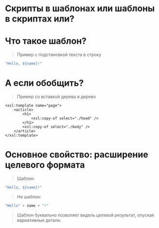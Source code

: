 # Скрипты в шаблонах или шаблоны в скриптах или?

# Что такое шаблон?

> Пример с подстановкой текста в строку

```js
"Hello, ${name}!"
```

# А если обобщить?

> Пример со вставкой дерева в дерево

```
<xsl:template name="page">
    <acticle>
        <h1>
            <xsl:copy-of select="./head" />
        </h1>
        <xsl:copy-of select="./body" />
    </article>
</xsl:template>
```

# Основное свойство: расширение целевого формата

> Шаблон:

```js
"Hello, ${name}!"
```

> Не шаблон:

```js
"Hello" + name + "!"
```

> Шаблон буквально позволяет видель целевой результат, опуская вариативные детали.
